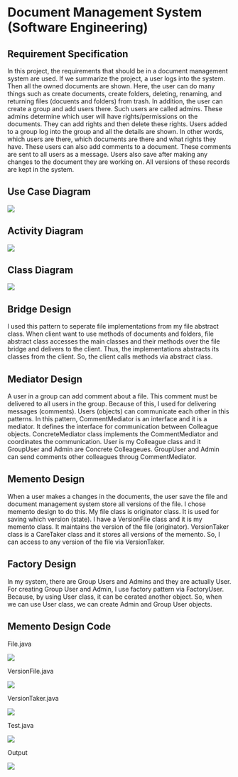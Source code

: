 # Document Management System (Software Engineering)
## Requirement Specification
In this project, the requirements that should be in a document management system are
used. If we summarize the project, a user logs into the system. Then all the owned
documents are shown. Here, the user can do many things such as create documents, create
folders, deleting, renaming, and returning files (docuents and folders) from trash. In
addition, the user can create a group and add users there. Such users are called admins.
These admins determine which user will have rights/permissions on the documents. They
can add rights and then delete these rights. Users added to a group log into the group and all
the details are shown. In other words, which users are there, which documents are there
and what rights they have. These users can also add comments to a document. These
comments are sent to all users as a message. Users also save after making any changes to
the document they are working on. All versions of these records are kept in the system.

## Use Case Diagram
![](https://abdussametkaci.github.io/DocumentManagementSystem_SoftwareEngineering/img/use_case.png)

## Activity Diagram
![](https://abdussametkaci.github.io/DocumentManagementSystem_SoftwareEngineering/img/activity_diagram.png)

## Class Diagram
![](https://abdussametkaci.github.io/DocumentManagementSystem_SoftwareEngineering/img/class_diagram.png)

## Bridge Design
I used this pattern to seperate file implementations from my file abstract class. When client
want to use methods of documents and folders, file abstract class accesses the main classes
and their methods over the file bridge and delivers to the client. Thus, the implementations
abstracts its classes from the client. So, the client calls methods via abstract class.

## Mediator Design
A user in a group can add comment about a file. This comment must be delivered to all users
in the group. Because of this, I used for delivering messages (comments). Users (objects) can
communicate each other in this patterns.
In this pattern, CommentMediator is an interface and it is a mediator. It defines the interface
for communication between Colleague objects. ConcreteMediator class implements the
CommentMediator and coordinates the communication. User is my Colleague class and it
GroupUser and Admin are Concrete Colleageues. GroupUser and Admin can send comments
other colleagues throug CommentMediator.

## Memento Design
When a user makes a changes in the documents, the user save the file and document
management system store all versions of the file. I chose memento design to do this. My file
class is originator class. It is used for saving which version (state). I have a VersionFile class 
and it is my memento class. It maintains the version of the file (originator). VersionTaker
class is a CareTaker class and it stores all versions of the memento. So, I can access to any
version of the file via VersionTaker.

## Factory Design
In my system, there are Group Users and Admins and they are actually User. For creating
Group User and Admin, I use factory pattern via FactoryUser. Because, by using User class, it
can be cerated another object. So, when we can use User class, we can create Admin and
Group User objects.

## Memento Design Code

File.java

![](https://abdussametkaci.github.io/DocumentManagementSystem_SoftwareEngineering/img/File.PNG)

VersionFile.java

![](https://abdussametkaci.github.io/DocumentManagementSystem_SoftwareEngineering/img/VersionFile.PNG)

VersionTaker.java

![](https://abdussametkaci.github.io/DocumentManagementSystem_SoftwareEngineering/img/VersionTaker.PNG)

Test.java

![](https://abdussametkaci.github.io/DocumentManagementSystem_SoftwareEngineering/img/Test.PNG)

Output

![](https://abdussametkaci.github.io/DocumentManagementSystem_SoftwareEngineering/img/Output.PNG)
